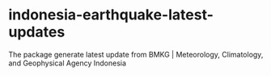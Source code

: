 # indonesia-earthquake-latest-updates
The package generate latest update from BMKG |  Meteorology, Climatology, and Geophysical Agency Indonesia
